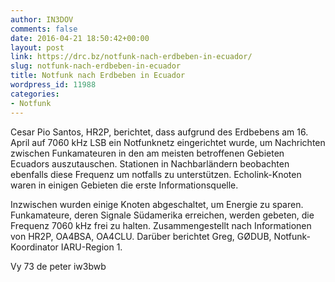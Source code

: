 ```yaml
---
author: IN3DOV
comments: false
date: 2016-04-21 18:50:42+00:00
layout: post
link: https://drc.bz/notfunk-nach-erdbeben-in-ecuador/
slug: notfunk-nach-erdbeben-in-ecuador
title: Notfunk nach Erdbeben in Ecuador
wordpress_id: 11988
categories:
- Notfunk
---
```


Cesar Pio Santos, HR2P, berichtet, dass aufgrund des Erdbebens am 16. April auf 7060 kHz LSB ein Notfunknetz eingerichtet wurde, um Nachrichten zwischen Funkamateuren in den am meisten betroffenen Gebieten Ecuadors auszutauschen. Stationen in Nachbarländern beobachten ebenfalls diese Frequenz um notfalls zu unterstützen. Echolink-Knoten waren in einigen Gebieten die erste Informationsquelle.

Inzwischen wurden einige Knoten abgeschaltet, um Energie zu sparen. Funkamateure, deren Signale Südamerika erreichen, werden gebeten, die Frequenz 7060 kHz frei zu halten. Zusammengestellt nach Informationen von HR2P, OA4BSA, OA4CLU. Darüber berichtet Greg, GØDUB, Notfunk-Koordinator IARU-Region 1.

Vy 73 de peter iw3bwb
